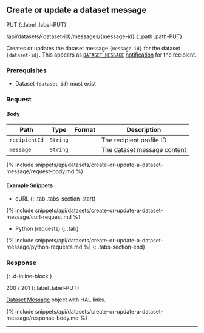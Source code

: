 ## Create or update a dataset message

PUT
{:.label .label-PUT}

/api/datasets/{dataset-id}/messages/{message-id}
{:.path .path-PUT}

Creates or updates the dataset message `{message-id}` for the dataset `{dataset-id}`. This appears as [`DATASET_MESSAGE`](notifications#notification-type) [notification](notifications) for the recipient.

### Prerequisites
- Dataset `{dataset-id}` must exist

### Request
#### Body

Path | Type | Format | Description
---- | ---- | ------ | -----------
`recipientId` | `String` | | The recipient profile ID
`message` | `String` | | The dataset message content

{% include snippets/api/datasets/create-or-update-a-dataset-message/request-body.md %}

#### Example Snippets
- cURL
{: .tab .tabs-section-start}

{% include snippets/api/datasets/create-or-update-a-dataset-message/curl-request.md %}

- Python (requests)
{: .tab}

{% include snippets/api/datasets/create-or-update-a-dataset-message/python-requests.md %}
{: .tabs-section-end}

### Response
{: .d-inline-block }

200 / 201
{:.label .label-PUT}

[Dataset Message](#dataset-message) object with HAL links.

{% include snippets/api/datasets/create-or-update-a-dataset-message/response-body.md %}

---
